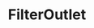 ---
title: FilterOutlet
description: E-commerce site that sells water and air filters that was fully re-written with a modern feel and look.
icon: filteroutlet/icon.png
logo: filteroutlet/logo.png
preview: filteroutlet/preview.png
link: https://www.filteroutlet.com/
tags: [php, html, bootstrap, re-design]
created_at: 2019-02-15
---